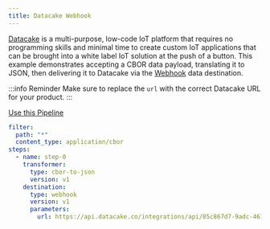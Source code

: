 ```yaml
---
title: Datacake Webhook
---
```


[Datacake](https://datacake.co/) is a multi-purpose, low-code IoT platform that
requires no programming skills and minimal time to create custom IoT
applications that can be brought into a white label IoT solution at the push of
a button. This example demonstrates accepting a CBOR data payload, translating
it to JSON, then delivering it to Datacake via the
[Webhook](/data-routing/destinations/webhook) data destination.

:::info Reminder
Make sure to replace the `url` with the correct Datacake URL for your product.
:::

<a href="https://console.golioth.io/pipeline?name=Datacake%20Webhook&pipeline=ZmlsdGVyOgogIHBhdGg6ICIqIgogIGNvbnRlbnRfdHlwZTogYXBwbGljYXRpb24vY2JvcgpzdGVwczoKICAtIG5hbWU6IHN0ZXAtMAogICAgdHJhbnNmb3JtZXI6CiAgICAgIHR5cGU6IGNib3ItdG8tanNvbgogICAgICB2ZXJzaW9uOiB2MQogICAgZGVzdGluYXRpb246CiAgICAgIHR5cGU6IHdlYmhvb2sKICAgICAgdmVyc2lvbjogdjEKICAgICAgcGFyYW1ldGVyczoKICAgICAgICB1cmw6IGh0dHBzOi8vYXBpLmRhdGFjYWtlLmNvL2ludGVncmF0aW9ucy9hcGkvODVjODY3ZDctOWFkYy00NjEzLTk0NmMtYzY0ZmNlYmExZTdmLw==" target='_blank'>Use this Pipeline</a>

```yaml
filter:
  path: "*"
  content_type: application/cbor
steps:
  - name: step-0
    transformer:
      type: cbor-to-json
      version: v1
    destination:
      type: webhook
      version: v1
      parameters:
        url: https://api.datacake.co/integrations/api/85c867d7-9adc-4613-946c-c64fceba1e7f/
```
